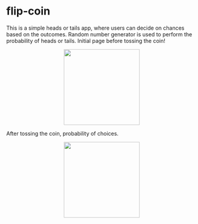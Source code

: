 # flip-coin
This is a simple heads or tails app, where users can decide on chances based on the outcomes. Random number generator is used to perform the probability of heads or tails.
Initial page before tossing the coin!

<p align="center">
<img align="center" src="https://user-images.githubusercontent.com/93989675/235217528-9c952fa2-d998-467d-9014-45c716f7274b.jpeg" width="200" />
<p align="center">


After tossing the coin, probability of choices.

<p align="center">
<img align="center" src="https://user-images.githubusercontent.com/93989675/235217840-d6039834-19fe-4393-9129-43bb4cec23a0.jpeg" width="200" />
<p align="center">

